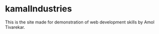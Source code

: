 # kamalIndustries

This is the site made for demonstration of web development skills by Amol Tivarekar.
